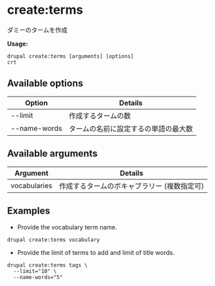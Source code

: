 # create:terms
ダミーのタームを作成

**Usage:**
```
drupal create:terms [arguments] [options]
crt
```

## Available options
Option | Details
-------|-------------
--limit | 作成するタームの数
--name-words | タームの名前に設定するの単語の最大数

## Available arguments
Argument | Details
---------|-------------
vocabularies | 作成するタームのボキャブラリー (複数指定可)

## Examples
* Provide the vocabulary term name.
```
drupal create:terms vocabulary
```
* Provide the limit of terms to add and limit of title words.
```
drupal create:terms tags \
  --limit="10" \
  --name-words="5"
```
